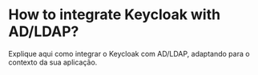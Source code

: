 # How to integrate Keycloak with AD/LDAP?

Explique aqui como integrar o Keycloak com AD/LDAP, adaptando para o contexto da sua aplicação.
